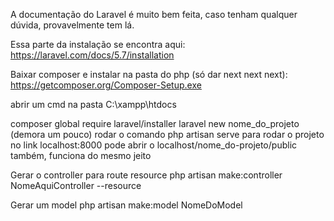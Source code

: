 A documentação do Laravel é muito bem feita, caso tenham qualquer dúvida, provavelmente tem lá.

Essa parte da instalação se encontra aqui: https://laravel.com/docs/5.7/installation

Baixar composer e instalar na pasta do php (só dar next next next):
https://getcomposer.org/Composer-Setup.exe

abrir um cmd na pasta C:\xampp\htdocs

composer global require laravel/installer
laravel new nome_do_projeto (demora um pouco)
rodar o comando php artisan serve para rodar o projeto no link localhost:8000
pode abrir o localhost/nome_do-projeto/public também, funciona do mesmo jeito

Gerar o controller para route resource
  php artisan make:controller NomeAquiController --resource
  
Gerar um model
	php artisan make:model NomeDoModel
